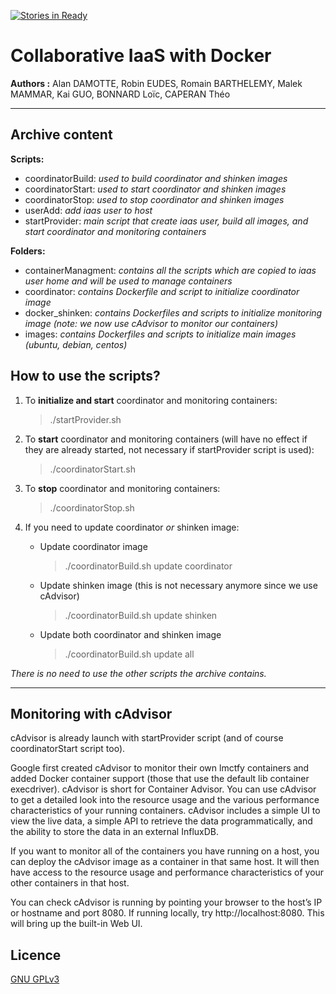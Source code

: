 [![Stories in Ready](https://badge.waffle.io/EudesRobin/iaas-collaboratif.png?label=ready&title=Ready)](https://waffle.io/EudesRobin/iaas-collaboratif)

Collaborative IaaS with Docker
==============================

**Authors :** 
Alan DAMOTTE, Robin EUDES, Romain BARTHELEMY, Malek MAMMAR, Kai GUO, BONNARD Loïc, CAPERAN Théo

---------------------------

Archive content
----------------------

**Scripts:**

 - coordinatorBuild: *used to build coordinator and shinken images*
 - coordinatorStart: *used to start coordinator and shinken images*
 - coordinatorStop: *used to stop coordinator and shinken images*
 - userAdd: *add iaas user to host*
 - startProvider: *main script that create iaas user, build all images, and start coordinator and monitoring containers*

**Folders:**

 - containerManagment: *contains all the scripts which are copied to iaas user home and will be used to manage containers*
 - coordinator: *contains Dockerfile and script to initialize coordinator image*
 - docker_shinken: *contains Dockerfiles and scripts to initialize monitoring image (note: we now use cAdvisor to monitor our containers)*
 - images: *contains Dockerfiles and scripts to initialize main images (ubuntu, debian, centos)*

How to use the scripts?
----------------------

1. To **initialize and start** coordinator and monitoring containers:

	> ./startProvider.sh

2. To **start** coordinator and monitoring containers (will have no effect if they are already started, not necessary if startProvider script is used):

	> ./coordinatorStart.sh

3. To **stop** coordinator and monitoring containers:

	> ./coordinatorStop.sh

4. If you need to update coordinator *or* shinken image:

	- Update coordinator image

		> ./coordinatorBuild.sh update coordinator

	- Update shinken image (this is not necessary anymore since we use cAdvisor)

		> ./coordinatorBuild.sh update shinken

	- Update both coordinator and shinken image

		> ./coordinatorBuild.sh update all


*There is no need to use the other scripts the archive contains.*

----------

Monitoring with cAdvisor
-----------------------

cAdvisor is already launch with startProvider script (and of course coordinatorStart script too).

Google first created cAdvisor to monitor their own lmctfy containers and added Docker container support (those that use the default lib container execdriver). cAdvisor is short for Container Advisor. You can use cAdvisor to get a detailed look into the resource usage and the various performance characteristics of your running containers. cAdvisor includes a simple UI to view the live data, a simple API to retrieve the data programmatically, and the ability to store the data in an external InfluxDB.

If you want to monitor all of the containers you have running on a host, you can deploy the cAdvisor image as a container in that same host. It will then have access to the resource usage and performance characteristics of your other containers in that host.

You can check cAdvisor is running by pointing your browser to the host’s IP or hostname and port 8080. If running locally, try http://localhost:8080. This will bring up the built-in Web UI. 

Licence
-------

[GNU GPLv3](https://www.gnu.org/licenses/gpl-3.0.fr.html)


